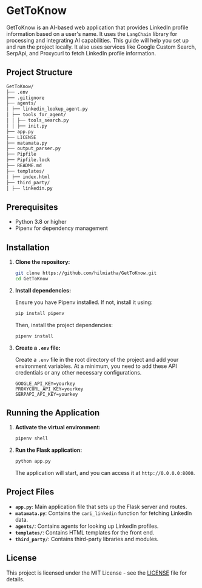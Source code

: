 # GetToKnow

GetToKnow is an AI-based web application that provides LinkedIn profile information based on a user's name. It uses the `LangChain` library for processing and integrating AI capabilities. This guide will help you set up and run the project locally. It also uses services like Google Custom Search, SerpApi, and Proxycurl to fetch LinkedIn profile information.

## Project Structure

```bash
GetToKnow/
├── .env
├── .gitignore
├── agents/
│ ├── linkedin_lookup_agent.py
│ ├── tools_for_agent/
│ │ ├── tools_search.py
│ │ ├── init.py
├── app.py
├── LICENSE
├── matamata.py
├── output_parser.py
├── Pipfile
├── Pipfile.lock
├── README.md
├── templates/
│ ├── index.html
├── third_party/
│ ├── linkedin.py
```


## Prerequisites

- Python 3.8 or higher
- Pipenv for dependency management

## Installation

1. **Clone the repository:**

    ```bash
    git clone https://github.com/hilmiatha/GetToKnow.git
    cd GetToKnow
    ```

2. **Install dependencies:**

    Ensure you have Pipenv installed. If not, install it using:

    ```bash
    pip install pipenv
    ```

    Then, install the project dependencies:

    ```bash
    pipenv install
    ```

3. **Create a `.env` file:**

    Create a `.env` file in the root directory of the project and add your environment variables. At a minimum, you need to add these API credentials or any other necessary configurations.

    ```env
    GOOGLE_API_KEY=yourkey
    PROXYCURL_API_KEY=yourkey
    SERPAPI_API_KEY=yourkey
    ```

## Running the Application

1. **Activate the virtual environment:**

    ```bash
    pipenv shell
    ```

2. **Run the Flask application:**

    ```bash
    python app.py
    ```

    The application will start, and you can access it at `http://0.0.0.0:8000`.

## Project Files

- **`app.py`**: Main application file that sets up the Flask server and routes.
- **`matamata.py`**: Contains the `cari_linkedin` function for fetching LinkedIn data.
- **`agents/`**: Contains agents for looking up LinkedIn profiles.
- **`templates/`**: Contains HTML templates for the front end.
- **`third_party/`**: Contains third-party libraries and modules.


## License

This project is licensed under the MIT License - see the [LICENSE](LICENSE) file for details.
